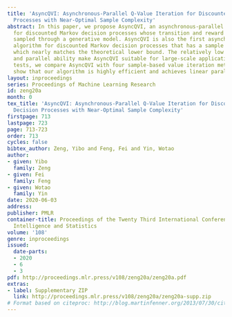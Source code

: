 ```yaml
---
title: 'AsyncQVI: Asynchronous-Parallel Q-Value Iteration for Discounted Markov Decision
  Processes with Near-Optimal Sample Complexity'
abstract: In this paper, we propose AsyncQVI, an asynchronous-parallel Q-value iteration
  for discounted Markov decision processes whose transition and reward can only be
  sampled through a generative model. AsyncQVI is also the first asynchronous-parallel
  algorithm for discounted Markov decision processes that has a sample complexity,
  which nearly matches the theoretical lower bound. The relatively low memory footprint
  and parallel ability make AsyncQVI suitable for large-scale applications. In numerical
  tests, we compare AsyncQVI with four sample-based value iteration methods. The results
  show that our algorithm is highly efficient and achieves linear parallel speedup.
layout: inproceedings
series: Proceedings of Machine Learning Research
id: zeng20a
month: 0
tex_title: 'AsyncQVI: Asynchronous-Parallel Q-Value Iteration for Discounted Markov
  Decision Processes with Near-Optimal Sample Complexity'
firstpage: 713
lastpage: 723
page: 713-723
order: 713
cycles: false
bibtex_author: Zeng, Yibo and Feng, Fei and Yin, Wotao
author:
- given: Yibo
  family: Zeng
- given: Fei
  family: Feng
- given: Wotao
  family: Yin
date: 2020-06-03
address: 
publisher: PMLR
container-title: Proceedings of the Twenty Third International Conference on Artificial
  Intelligence and Statistics
volume: '108'
genre: inproceedings
issued:
  date-parts:
  - 2020
  - 6
  - 3
pdf: http://proceedings.mlr.press/v108/zeng20a/zeng20a.pdf
extras:
- label: Supplementary ZIP
  link: http://proceedings.mlr.press/v108/zeng20a/zeng20a-supp.zip
# Format based on citeproc: http://blog.martinfenner.org/2013/07/30/citeproc-yaml-for-bibliographies/
---
```

